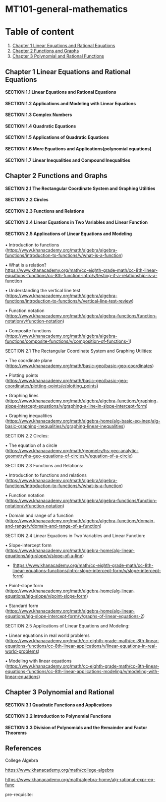 # MT101-general-mathematics


# Table of content 

1. [Chapter 1 Linear Equations and Rational Equations](#Chapter-1-Linear-Equations-and-Rational-Equations)
2. [Chapter 2 Functions and Graphs](#Chapter-2-Functions-and-Graphs)
3. [Chapter 3 Polynomial and Rational Functions](#Chapter-3-Polynomial-and-Rational-Functions)

## Chapter 1 Linear Equations and Rational Equations

#### SECTION 1.1 Linear Equations and Rational Equations




#### SECTION 1.2 Applications and Modeling with Linear Equations


#### SECTION 1.3 Complex Numbers




#### SECTION 1.4 Quadratic Equations


#### SECTION 1.5 Applications of Quadratic Equations


#### SECTION 1.6 More Equations and Applications(polynomial equations)


#### SECTION 1.7 Linear Inequalities and Compound Inequalities

## Chapter 2 Functions and Graphs


#### SECTION 2.1 The Rectangular Coordinate System and Graphing Utilities
#### SECTION 2.2 Circles
#### SECTION 2.3 Functions and Relations
#### SECTION 2.4 Linear Equations in Two Variables and Linear Function

#### SECTION 2.5 Applications of Linear Equations and Modeling


• Introduction to functions <br>
(https://www.khanacademy.org/math/algebra/algebra-functions/introduction-to-functions/v/what-is-a-function)


• What is a relation? <br>
https://www.khanacademy.org/math/cc-eighth-grade-math/cc-8th-linear-equations-functions/cc-8th-function-intro/v/testing-if-a-relationship-is-a-function


• Understanding the vertical line test <br>
(https://www.khanacademy.org/math/algebra/algebra-functions/introduction-to-functions/v/vertical-line-test-review)


• Function notation <br>
(https://www.khanacademy.org/math/algebra/algebra-functions/function-notation/v/function-notation)


• Composite functions <br>
(https://www.khanacademy.org/math/algebra/algebra-functions/composite-functions/v/composition-of-functions-1)


SECTION 2.1 The Rectangular Coordinate System and Graphing Utilities:


• The coordinate plane <br>
(https://www.khanacademy.org/math/basic-geo/basic-geo-coordinates)


• Plotting points <br>
(https://www.khanacademy.org/math/basic-geo/basic-geo-coordinates/plotting-points/e/plotting_points)


• Graphing lines <br> 
(https://www.khanacademy.org/math/algebra/algebra-functions/graphing-slope-intercept-equations/v/graphing-a-line-in-slope-intercept-form)


• Graphing inequalities <br>
(https://www.khanacademy.org/math/algebra-home/alg-basic-eq-ineq/alg-basic-graphing-inequalities/v/graphing-linear-inequalities)


SECTION 2.2 Circles:


• The equation of a circle <br>
(https://www.khanacademy.org/math/geometry/hs-geo-analytic-geometry/hs-geo-equations-of-circles/v/equation-of-a-circle)


SECTION 2.3 Functions and Relations:


• Introduction to functions and relations <br>
(https://www.khanacademy.org/math/algebra/algebra-functions/introduction-to-functions/v/what-is-a-function)


• Function notation <br>
(https://www.khanacademy.org/math/algebra/algebra-functions/function-notation/v/function-notation)


• Domain and range of a function <br>
(https://www.khanacademy.org/math/algebra/algebra-functions/domain-and-range/v/domain-and-range-of-a-function)


SECTION 2.4 Linear Equations in Two Variables and Linear Function:


• Slope-intercept form <br>
(https://www.khanacademy.org/math/algebra-home/alg-linear-equations/alg-slope/v/slope-of-a-line)

* (https://www.khanacademy.org/math/cc-eighth-grade-math/cc-8th-linear-equations-functions/intro-slope-intercept-form/v/slope-intercept-form)

• Point-slope form <br>
(https://www.khanacademy.org/math/algebra-home/alg-linear-equations/alg-slope/v/point-slope-form)


• Standard form <br>
(https://www.khanacademy.org/math/algebra-home/alg-linear-equations/alg-slope-intercept-form/v/graphs-of-linear-equations-2)


SECTION 2.5 Applications of Linear Equations and Modeling:


• Linear equations in real world problems <br>
(https://www.khanacademy.org/math/cc-eighth-grade-math/cc-8th-linear-equations-functions/cc-8th-linear-applications/v/linear-equations-in-real-world-problems)


• Modeling with linear equations <br>
(https://www.khanacademy.org/math/cc-eighth-grade-math/cc-8th-linear-equations-functions/cc-8th-linear-applications-modeling/v/modeling-with-linear-equations)



## Chapter 3 Polynomial and Rational 

#### SECTION 3.1 Quadratic Functions and Applications

#### SECTION 3.2 Introduction to Polynomial Functions

#### SECTION 3.3 Division of Polynomials and the Remainder and Factor Theorems



## References

College Algebra <br>

https://www.khanacademy.org/math/college-algebra


https://www.khanacademy.org/math/algebra-home/alg-rational-expr-eq-func <br>


pre-requisite:



